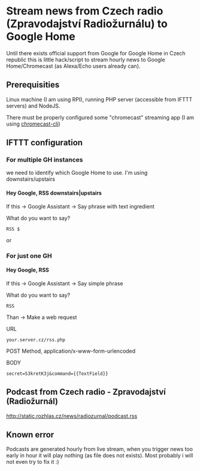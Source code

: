 # Stream news from Czech radio (Zpravodajství Radiožurnálu) to Google Home 

Until there exists official support from Google for Google Home in Czech republic this is little hack/script to stream hourly news to Google Home/Chromecast (as Alexa/Echo users already can).

## Prerequisities 

Linux machine (I am using RPI), running PHP server (accessible from IFTTT servers) and NodeJS.

There must be properly configured some "chromecast" streaming app (I am using [chromecast-cli](https://github.com/erkstruwe/chromecast-cli))

## IFTTT configuration

### For multiple GH instances 

we need to identify which Google Home to use. I'm using downstairs/upstairs

#### Hey Google, RSS downstairs|upstairs

If this -> Google Assistant -> Say phrase with text ingredient

What do you want to say? 

```
RSS $
```

or

### For just one GH  

#### Hey Google, RSS

If this -> Google Assistant -> Say simple phrase

What do you want to say? 

```
RSS
```

Than -> Make a web request

URL

```your.server.cz/rss.php```

POST Method, application/x-www-form-urlencoded

BODY

```secret=S3kretK3j&command={{TextField}}```

## Podcast from Czech radio - Zpravodajství (Radiožurnál)
http://static.rozhlas.cz/news/radiozurnal/podcast.rss

## Known error
Podcasts are generated hourly from live stream, when you trigger news too early in hour it will play nothing (as file does not exists). 
Most probably i will not even try to fix it :)
